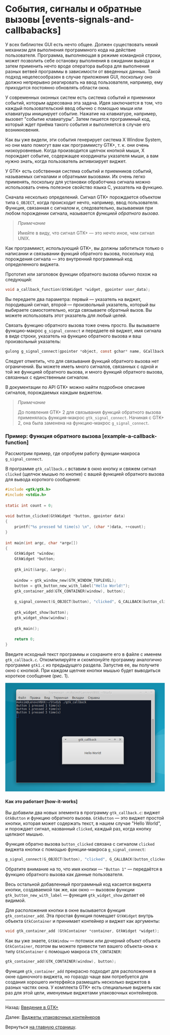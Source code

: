 # События, сигналы и обратные вызовы [events-signals-and-callbabacks]

У всех библиотек GUI есть нечто общее. Должен существовать некий механизм для выполнения программного кода на действие пользователя. Программа, выполняющая в режиме командной строки, может позволить себе остановку выполнения в ожидании вывода и затем применить нечто вроде оператора выбора для выполнения разных ветвей программы в зависимости от введенных данных. Такой подход нецелесообразен в случае приложения GUI, поскольку оно должно непрерывно реагировать на ввод пользователя, например, ему приходится постоянно обновлять области окна.

У современных оконных систем есть система событий и приемники событий, которым адресована эта задача. Идея заключается в том, что каждый пользовательский ввод обычно с помощью мыши или клавиатуры инициирует событие. Нажатие на клавиатуре, например, вызовет "событие клавиатуры". Затем пишется программный код, который ждет приёма такого события и выполняется в случае его возникновения.

Как вы уже видели, эти события генерирует система X Window System, но они мало помогут вам как программисту GTK+, т. к. они очень низкоуровневые. Когда производится щелчок кнопкой мыши, X порождает событие, содержащее координаты указателя мыши, а вам нужно знать, когда пользователь активизирует виджет.

У GTK+ есть собственная система событий и приемников событий, называемых сигналами и обратными вызовами. Их очень легко применять, поскольку для установки обработчика сигнала можно использовать очень полезное свойство языка C, указатель на функцию.

Сначала несколько определений. Сигнал GTK+ порождается объектом типа `G_OBJECT`, когда происходит нечто, например, ввод пользователя. Функция, связанная с сигналом и, следовательно, вызываемая при любом порождении сигнала, называется *функцией обратного вызова*.

> *Примечание*
>
> Имейте в виду, что сигнал GTK+ &mdash; это нечто иное, чем сигнал UNIX.

Как программист, использующий GTK+, вы должны заботиться только о написании и связывании функций обратного вызова, поскольку код порождения сигнала &mdash; это внутренний программный код определенного виджета.

Прототип или заголовок функции обратного вызова обычно похож на следующий:

```C
void a_callback_function(GtkWidget *widget, gpointer user_data);
```

Вы передаете два параметра: первый &mdash; указатель на виджет, породивший сигнал, второй &mdash; произвольный указатель, который вы выбираете самостоятельно, когда связываете обратный вызов. Вы можете использовать этот указатель для любый целей.

Связать функцию обратного вызова тоже очень просто. Вы вызываете функцию-макрос `g_signal_connect` и передаете ей виджет, имя сигнала в виде строки, указатель на функцию обратного вызова и ваш произвольный указатель:

```C
gulong g_signal_connect(gpointer *object, const gchar* name, GCallback func, gpointer user_data);
```

Следует отметить, что для связывания функций обратного вызова нет ограничений. Вы можете иметь много сигналов, связанных с одной и той же функцией обратного вызова, и много функций обратного вызова, связанных с единственным сигналом.

В документации по API GTK+ можно найти подробное описание сигналов, порождаемых каждым виджетом.

> *Примечание*
>
> До появления GTK+ 2 для связывания функций обратного вызова применялась функция-макрос `gtk_signal_connect`. Начиная с GTK+ 2, она была заменена на функцию-макрос `g_signal_connect`.

### Пример: Функция обратного вызова [example-a-callback-function]

Рассмотрим пример, где опробуем работу функции-макроса `g_signal_connect`.

В программе `gtk_callback.c` вставим в окно кнопку и свяжем сигнал `clicked` (щелчок мышью по кнопке) с вашей функцией обратного вызова для вывода короткого сообщения:

```C
#include <gtk/gtk.h>
#include <stdio.h>

static int count = 0;

void button_clicked(GtkWidget *button, gpointer data)
{
    printf("%s pressed %d time(s) \n", (char *)data, ++count);
}

int main(int argc, char *argv[])
{
    GtkWidget *window;
    GtkWidget *button;

    gtk_init(&argc, &argv);

    window = gtk_window_new(GTK_WINDOW_TOPLEVEL);
    button = gtk_button_new_with_label("Hello World!");
    gtk_container_add(GTK_CONTAINER(window), button);

    g_signal_connect(G_OBJECT(button), "clicked", G_CALLBACK(button_clicked), "Button 1");

    gtk_widget_show(button);
    gtk_widget_show(window);

    gtk_main();

    return 0;
}
```

Введите исходный текст программы и сохраните его в файле с именем `gtk_callback.c`. Откомпилируйте и скомпонуйте программу аналогично программе `gtk1.c` из предыдущего раздела. Запустив ее, вы получите окно с кнопкой. При каждом щелчке кнопки мышью будет выводиться короткое сообщение (рис. 1).

![Рис. 1. Рассмотрение работы функции обратного вызова на примере кнопки](images/gtk_callback.png)


#### Как это работает [how-it-works]

Вы добавили два новых элемента в программу `gtk_callback.c`: виджет `GtkButton` и функцию обратного вызова. `GtkButton` &mdash; это виджет простой кнопки, которая может содержать текст, в нашем случае "Hello World", и порождает сигнал, названный `clicked`, каждый раз, когда кнопку щелкают мышью.

Функция обратно вызова `button_clicked` связана с сигналом `clicked` виджета кнопки с помощью функции-макроса `g_signal_connect`:

```C
g_signal_connect(G_OBJECT(button), "clicked", G_CALLBACK(button_clicked), "Button 1");
```

Обратите внимание на то, что имя кнопки &mdash; `"Button 1"` &mdash; передаётся в функцию обратного вызова как данные пользователя.

Весь остальной добавленный программный код касается виджета кнопки, создаваемой так же, как окно &mdash; вызовом функции `gtk_button_new_with_label` &mdash; функция `gtk_widget_show` делает её видимой.

Для расположения кнопки в окне вызывается функция `gtk_container_add`. Эта простая функция помещает `GtkWidget` внутрь объекта `GtkContainer` и принимает контейнер и виджет как аргументы:

```C
void gtk_container_add (GtkContainer *container, GtkWidget *widget);
```
Как вы уже знаете, `GtkWindow` &mdash; потомок или дочерний объект объекта `GtkContainer`, поэтом вы можете привести тип вашего объекта-окна к типу `GtkContainer` с помощью макроса `GTK_CONTAINER`:

```C
gtk_container_add(GTK_CONTAINER(window), button);
```

Функция `gtk_container_add` прекрасно подходит для расположения в окне одиночного виджета, но гораздо чаще вам потребуется для создания хорошего интерфейса размещать несколько виджетов в разных частях окна. У комплекта GTK+ есть специальные виджеты как раз для этой цели, именуемые виджетами упаковочных контейнеров.



----------

Назад: [Введение в GTK+](02-introducing-gtk.html)

Далее: [Виджеты упаковочных контейнеров](04-packing-box-widgets.html)

Вернуться  [на главную страницу](../../index.html).